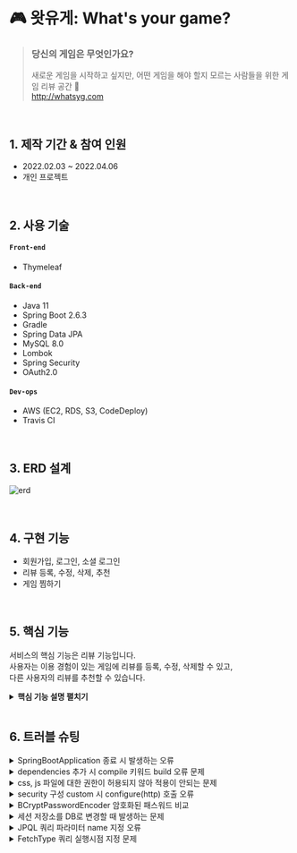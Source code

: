 # 🎮 왓유게: What's your game?
>### 당신의 게임은 무엇인가요?  
>새로운 게임을 시작하고 싶지만, 어떤 게임을 해야 할지 모르는 사람들을 위한 게임 리뷰 공간 🎁  
>http://whatsyg.com

</br>

## 1. 제작 기간 & 참여 인원
- 2022.02.03 ~ 2022.04.06
- 개인 프로젝트

</br>

## 2. 사용 기술
#### `Front-end`
  - Thymeleaf
#### `Back-end`
  - Java 11
  - Spring Boot 2.6.3
  - Gradle
  - Spring Data JPA
  - MySQL 8.0
  - Lombok
  - Spring Security
  - OAuth2.0
#### `Dev-ops`
  - AWS (EC2, RDS, S3, CodeDeploy)
  - Travis CI

</br>

## 3. ERD 설계
![erd](https://user-images.githubusercontent.com/92259017/162871014-868072b6-0ce6-4b7b-b49e-8f78f72695ae.png)

</br>

## 4. 구현 기능
- 회원가입, 로그인, 소셜 로그인
- 리뷰 등록, 수정, 삭제, 추천
- 게임 찜하기

</br>

## 5. 핵심 기능
서비스의 핵심 기능은 리뷰 기능입니다.  
사용자는 이용 경험이 있는 게임에 리뷰를 등록, 수정, 삭제할 수 있고,  
다른 사용자의 리뷰를 추천할 수 있습니다.  

<details>
<summary><b>핵심 기능 설명 펼치기</b></summary>
<div markdown="1">

### 5.1. 전체 흐름
프로젝트는 Model2 구조 기반의 MVC 패턴으로 개발하였으며,  
객체 지향적인 프로그래밍을 위해 서버 처리 과정을 Controller, Service, Repository로 분리하여 작업하였습니다.
  
![image](https://user-images.githubusercontent.com/92259017/156873527-466abdae-ae0d-4b6a-9207-7baa0a7976ad.png)
  
### 5.2. 사용자 요청
  ![image](https://user-images.githubusercontent.com/92259017/162882567-99cb2aa0-c5a6-462f-a1e1-d8cca77b59b6.png)
- **입력 체크** :pushpin: [코드 확인](https://github.com/heewonim131/whats-your-game/blob/07407a6819c6e70f7ebc65736e6491b9c186c6a0/src/main/resources/templates/game-details.html#L234)
  - 사용자가 작성한 리뷰를 등록하기 전에 별점과 내용이 입력되었는지 확인합니다.
  
- **Ajax 비동기 요청** :pushpin: [코드 확인](https://github.com/heewonim131/whats-your-game/blob/07407a6819c6e70f7ebc65736e6491b9c186c6a0/src/main/resources/templates/game-details.html#L244)
  - 사용자는 한 게임에 리뷰를 하나만 작성할 수 있으므로 리뷰 작성 여부를 확인하는 요청을 보내고,  
  성공적으로 처리되었을 경우 리뷰를 등록하는 POST 요청을 비동기로 날립니다.

### 5.3. Controller
![image](https://user-images.githubusercontent.com/92259017/162882621-0ef3add0-b694-4cf0-bcdd-5031faea99a6.png)
  
- **요청 처리, 결과 응답** :pushpin: [코드 확인](https://github.com/heewonim131/whats-your-game/blob/07407a6819c6e70f7ebc65736e6491b9c186c6a0/src/main/java/com/example/whatsyourgame/controller/ReviewController.java#L31)
  - Controller에서는 화면단에서 넘어온 요청을 받고, Service 계층에 로직 처리를 위임합니다.
  - Service 계층에서 넘어온 로직 처리 결과를 화면단에 응답해줍니다.

### 5.4. Service
![image](https://user-images.githubusercontent.com/92259017/162882650-f98b2c30-f2ef-490f-a643-02c273f1ed87.png)
  
- **리뷰 작성 여부 확인** :pushpin: [코드 확인](https://github.com/heewonim131/whats-your-game/blob/07407a6819c6e70f7ebc65736e6491b9c186c6a0/src/main/java/com/example/whatsyourgame/service/ReviewService.java#L36)
  - 요청 시 전달받은 game_id와 user_id를 조건으로 하여 Review를 조회하고,  
  기존 등록된 리뷰 여부에 따라 로직 처리 결과를 전달합니다.

- **리뷰 등록 처리** :pushpin: [코드 확인](https://github.com/heewonim131/whats-your-game/blob/07407a6819c6e70f7ebc65736e6491b9c186c6a0/src/main/java/com/example/whatsyourgame/service/ReviewService.java#L28)
  - 추천수, created_at, updated_at 등의 기본값을 설정해주고 리뷰를 등록합니다.

![image](https://user-images.githubusercontent.com/92259017/162882677-a130abb9-a863-4093-ae9f-a3a125dd5a6a.png)

- **리뷰 수정** :pushpin: [코드 확인](https://github.com/heewonim131/whats-your-game/blob/07407a6819c6e70f7ebc65736e6491b9c186c6a0/src/main/java/com/example/whatsyourgame/entity/Review.java#L49)
  - DB에 update 쿼리를 날리지 않고, Entity에 구현한 update 메서드를 호출하여 객체의 값을 변경합니다.

### 5.5. Repository
![image](https://user-images.githubusercontent.com/92259017/162882706-09dddce4-73ba-4d82-b5cc-e54acda5fbf7.png)
  
- **리뷰 저장** :pushpin: [코드 확인](https://github.com/heewonim131/whats-your-game/blob/07407a6819c6e70f7ebc65736e6491b9c186c6a0/src/main/java/com/example/whatsyourgame/service/ReviewService.java#L32)
  - 작성 여부가 확인된 리뷰는 DB에 저장합니다.
  - 저장된 리뷰는 다시 Repository - Service - Controller를 거쳐 화면단에 송출됩니다.

- 기본적인 CRUD 기능은 Spring Data JPA를 활용하여 처리합니다.:pushpin: [코드 확인](https://github.com/heewonim131/whats-your-game/blob/07407a6819c6e70f7ebc65736e6491b9c186c6a0/src/main/java/com/example/whatsyourgame/repository/ReviewRepository.java#L11)
  
</div>
</details>

</br>

## 6. 트러블 슈팅
<details>
<summary>SpringBootApplication 종료 시 발생하는 오류</summary>
<div markdown="1">

- 에러 메시지
  - Execution failed for task ':server-basic-test:BasicTestApplication.main()'.  
  \> Build cancelled while executing task ':server-basic-test:BasicTestApplication.main()'  
  \* Try:  
  Run with --stacktrace option to get the stack trace. Run with --info or --debug option to get more log output. Run with --scan to get full insights.  
- `gradle` 대신 `IntelliJ`를 사용해서 빌드하고 실행하도록 설정을 변경하여 해결

</div>
</details>
  
<details>
<summary>dependencies 추가 시 compile 키워드 build 오류 문제</summary>
<div markdown="1">

- 에러 메시지
  - No candidates found for method call compile
- dependencies 추가 시 `compile`을 `implementation`으로 수정하여 해결
- `gradle 3.0`부터는 `compile`키워드가 `deprecated`됨

</div>
</details>
  
<details>
<summary>css, js 파일에 대한 권한이 허용되지 않아 적용이 안되는 문제</summary>
<div markdown="1">

- 정적 파일에 대한 security 권한을 허용하여 해결
  - `.antMatchers("/css/**", "/fonts/**", "/images/**", "/js/**", "/sass/**").permitAll()`

</div>
</details>
  
<details>
<summary>security 구성 custom 시 configure(http) 호출 오류</summary>
<div markdown="1">
  
- 에러 메시지
  - java.lang.IllegalStateException: Can't configure anyRequest after itself
- WebSecurityConfigurerAdapter 클래스의 configure() 메서드를 오버라이딩하며 자동 생성된 `super.configure(http)` 메서드를 삭제하여 해결

</div>
</details>

<details>
<summary>BCryptPasswordEncoder 암호화된 패스워드 비교</summary>
<div markdown="1">

- 패스워드 인코더의 matches() 메서드 사용하여 해결
- `getPasswordEncoder().matches(getPasswordEncoder().encode(user.getPassword()), actUser.getPassword());`

</div>
</details>

<details>
<summary>세션 저장소를 DB로 변경할 때 발생하는 문제</summary>
<div markdown="1">

- DB에 spring session 관련 테이블 생성하여 해결
- [spring github의 session schema.sql 파일 참고](https://github.com/spring-projects/spring-session/blob/master/spring-session-jdbc/src/main/resources/org/springframework/session/jdbc/schema-mysql.sql) 
  
</div>
</details>

<details>
<summary>JPQL 쿼리 파라미터 name 지정 오류</summary>
<div markdown="1">

- 에러 메시지
  - org.springframework.dao.InvalidDataAccessApiUsageException: For queries with named parameters you need to use provide names for method parameters. Use @Param for query method parameters, or when on Java 8+ use the javac flag -parameters.;
- Preferences(Command + ,) > Build, Execution, Deployment > Compiler > Java Compiler 에서  
  `Additional command line parameters` 부분에 `-parameters` 추가하여 해결

</div>
</details>
  
<details>
<summary>FetchType 쿼리 실행시점 지정 문제</summary>
<div markdown="1">

- 즉시 로딩이 필요하지 않은 컬럼의 경우, 호출할 때 쿼리를 생성하도록 FetchType을 `LAZY` 타입으로 지정
  
</div>
</details>
  
</br>
